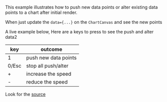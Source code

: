 This example illustrates how to push new data points or alter existing data points to a chart after initial render.

When just update the `data={...}` on the `ChartCanvas` and see the new points


A live example below, Here are a keys to press to see the push and alter data2

key   | outcome
----  | -------
1     | push new data points
0/Esc | stop all push/alter
+     | increase the speed
-     | reduce the speed

Look for the [source](https://github.com/mahanteshsc/react-stockcharts/blob/master/docs/lib/charts/CandleStickChartWithUpdatingData.jsx)